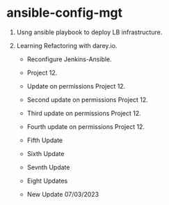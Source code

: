 # ansible-config-mgt

1. Usng ansible playbook to deploy LB infrastructure.

2. Learning Refactoring with darey.io.
    - Reconfigure Jenkins-Ansible.
    - Project 12.
    - Update on permissions Project 12.
    - Second update on permissions Project 12.
    - Third update on permissions Project 12.
    - Fourth update on permissions Project 12.
    - Fifth Update
    - Sixth Update
    - Sevnth Update
    - Eight Updates

    - New Update 07/03/2023
    